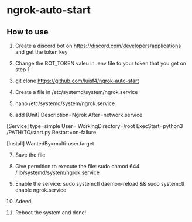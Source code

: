 # ngrok-auto-start
## How to use 

1. Create a discord bot on https://discord.com/developers/applications and get the token key 

2. Change the BOT_TOKEN valeu in .env file to your token that you get on step 1

3. git clone https://github.com/luisf4/ngrok-auto-start

4. Create a file in /etc/systemd/system/ngrok.service

5. nano /etc/systemd/system/ngrok.service

6. add 
[Unit]
Description=Ngrok
After=network.service

[Service]
type=simple
User=<YOUR USER HERE>
WorkingDirectory=/root
ExecStart=python3 /PATH/TO/start.py
Restart=on-failure

[Install]
WantedBy=multi-user.target

7. Save the file

8. Give permition to execute the file: sudo chmod 644 /lib/systemd/system/ngrok.service

9. Enable the service: sudo systemctl daemon-reload && sudo systemctl enable ngrok.service

10. Adeed

11. Reboot the system and done!